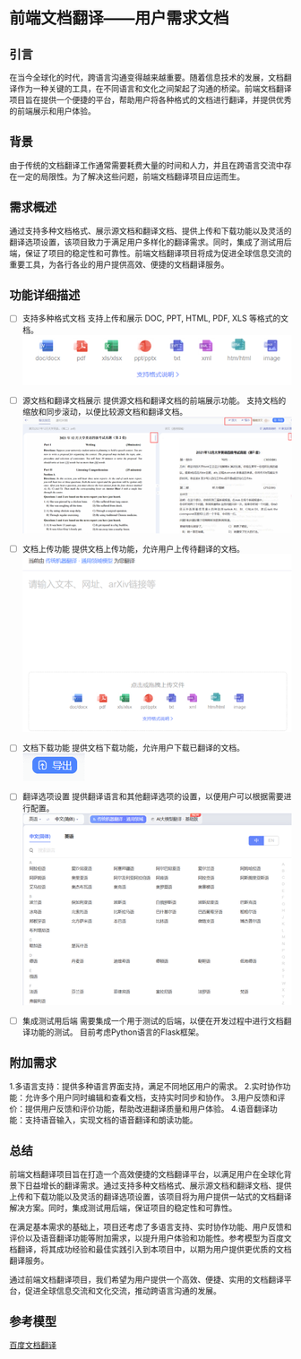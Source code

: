 # 前端文档翻译——用户需求文档

## 引言

在当今全球化的时代，跨语言沟通变得越来越重要。随着信息技术的发展，文档翻译作为一种关键的工具，在不同语言和文化之间架起了沟通的桥梁。前端文档翻译项目旨在提供一个便捷的平台，帮助用户将各种格式的文档进行翻译，并提供优秀的前端展示和用户体验。

## 背景

由于传统的文档翻译工作通常需要耗费大量的时间和人力，并且在跨语言交流中存在一定的局限性。为了解决这些问题，前端文档翻译项目应运而生。

## 需求概述

通过支持多种文档格式、展示源文档和翻译文档、提供上传和下载功能以及灵活的翻译选项设置，该项目致力于满足用户多样化的翻译需求。同时，集成了测试用后端，保证了项目的稳定性和可靠性。前端文档翻译项目将成为促进全球信息交流的重要工具，为各行各业的用户提供高效、便捷的文档翻译服务。

## 功能详细描述

- [ ] 支持多种格式文档
支持上传和展示 DOC, PPT, HTML, PDF, XLS 等格式的文档。
![格式](./references/格式.png)

- [ ] 源文档和翻译文档展示
提供源文档和翻译文档的前端展示功能。
支持文档的缩放和同步滚动，以便比较源文档和翻译文档。
![前端展示](./references/前端展示.png)

- [ ] 文档上传功能
提供文档上传功能，允许用户上传待翻译的文档。
![上传](./references/上传.png)

- [ ] 文档下载功能
提供文档下载功能，允许用户下载已翻译的文档。
![下载](./references/下载.png)

- [ ] 翻译选项设置
提供翻译语言和其他翻译选项的设置，以便用户可以根据需要进行配置。
![翻译选项](./references/翻译选项.png)

- [ ] 集成测试用后端
需要集成一个用于测试的后端，以便在开发过程中进行文档翻译功能的测试。
目前考虑Python语言的Flask框架。

## 附加需求

1.多语言支持：提供多种语言界面支持，满足不同地区用户的需求。
2.实时协作功能：允许多个用户同时编辑和查看文档，支持实时同步和协作。
3.用户反馈和评价：提供用户反馈和评价功能，帮助改进翻译质量和用户体验。
4.语音翻译功能：支持语音输入，实现文档的语音翻译和朗读功能。

## 总结

前端文档翻译项目旨在打造一个高效便捷的文档翻译平台，以满足用户在全球化背景下日益增长的翻译需求。通过支持多种文档格式、展示源文档和翻译文档、提供上传和下载功能以及灵活的翻译选项设置，该项目将为用户提供一站式的文档翻译解决方案。同时，集成测试用后端，保证项目的稳定性和可靠性。

在满足基本需求的基础上，项目还考虑了多语言支持、实时协作功能、用户反馈和评价以及语音翻译功能等附加需求，以提升用户体验和功能性。参考模型为百度文档翻译，将其成功经验和最佳实践引入到本项目中，以期为用户提供更优质的文档翻译服务。

通过前端文档翻译项目，我们希望为用户提供一个高效、便捷、实用的文档翻译平台，促进全球信息交流和文化交流，推动跨语言沟通的发展。

## 参考模型
[百度文档翻译](https://fanyi.baidu.com/)
